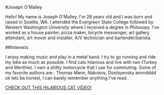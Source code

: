 #Joseph O'Malley

Hello! My name is Joseph O'Malley, I'm 28 years old and I was born and raised in Seattle, WA. I attended the Evergreen State College followed by Western Washington University where I received a degree in Philosopy. I've worked as a house painter, pizza maker, bicycle messenger, art gallery attendant, art mover and installer, A/V technician and bartender/barista. 

##Interests

I enjoy making music and play in a metal band. I try to go running and ride my bike as much as possible. I find cats hilarious and live with two (Turkey and Menthie). I own a shitty motorcycle that I use for commuting. Some of my favorite authors are : Thomas Mann, Nabokov, Dostoyevsky annndddd ok lets be honest, I can barely remember anything I've read. 

[CHECK OUT THIS HILARIOUS CAT VIDEO!](http://i.imgur.com/RhlVgmk.gifv)
